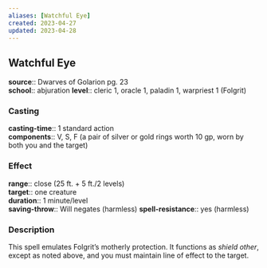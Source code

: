 ```yaml
---
aliases: [Watchful Eye]
created: 2023-04-27
updated: 2023-04-28
---
```


## Watchful Eye

**source**:: Dwarves of Golarion pg. 23  
**school**:: abjuration
**level**:: cleric 1, oracle 1, paladin 1, warpriest 1 (Folgrit)

### Casting

**casting-time**:: 1 standard action  
**components**:: V, S, F (a pair of silver or gold rings worth 10 gp, worn by both you and the target)

### Effect

**range**:: close (25 ft. + 5 ft./2 levels)  
**target**:: one creature  
**duration**:: 1 minute/level  
**saving-throw**:: Will negates (harmless)
**spell-resistance**:: yes (harmless)

### Description

This spell emulates Folgrit’s motherly protection. It functions as *shield other*, except as noted above, and you must maintain line of effect to the target.
